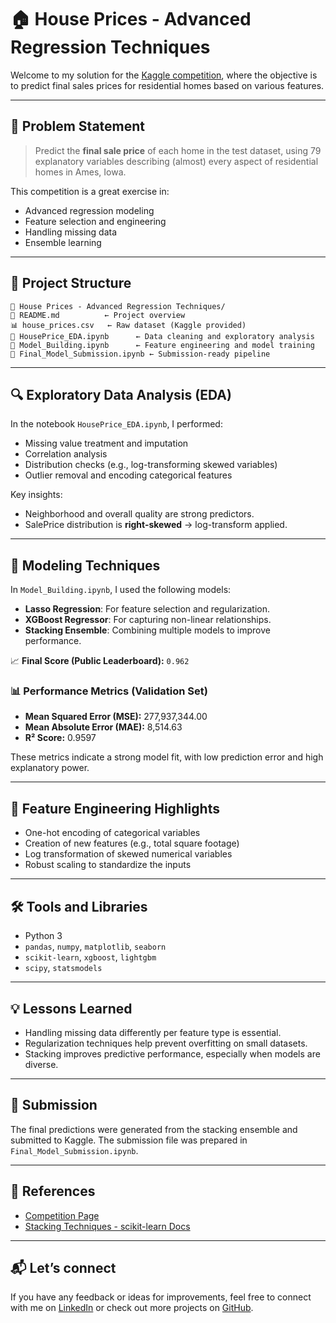 # 🏠 House Prices - Advanced Regression Techniques

Welcome to my solution for the [Kaggle competition](https://www.kaggle.com/competitions/house-prices-advanced-regression-techniques), where the objective is to predict final sales prices for residential homes based on various features.

---

## 📌 Problem Statement

> Predict the **final sale price** of each home in the test dataset, using 79 explanatory variables describing (almost) every aspect of residential homes in Ames, Iowa.

This competition is a great exercise in:
- Advanced regression modeling
- Feature selection and engineering
- Handling missing data
- Ensemble learning

---

## 📂 Project Structure

```text
📁 House Prices - Advanced Regression Techniques/
📄 README.md          ← Project overview
📊 house_prices.csv   ← Raw dataset (Kaggle provided)
📓 HousePrice_EDA.ipynb      ← Data cleaning and exploratory analysis
📓 Model_Building.ipynb      ← Feature engineering and model training
📓 Final_Model_Submission.ipynb ← Submission-ready pipeline
```

---

## 🔍 Exploratory Data Analysis (EDA)

In the notebook `HousePrice_EDA.ipynb`, I performed:
- Missing value treatment and imputation
- Correlation analysis
- Distribution checks (e.g., log-transforming skewed variables)
- Outlier removal and encoding categorical features

Key insights:
- Neighborhood and overall quality are strong predictors.
- SalePrice distribution is **right-skewed** → log-transform applied.

---

## 🧠 Modeling Techniques

In `Model_Building.ipynb`, I used the following models:

- **Lasso Regression**: For feature selection and regularization.
- **XGBoost Regressor**: For capturing non-linear relationships.
- **Stacking Ensemble**: Combining multiple models to improve performance.

📈 **Final Score (Public Leaderboard):** `0.962`

### 📊 Performance Metrics (Validation Set)
- **Mean Squared Error (MSE):** 277,937,344.00  
- **Mean Absolute Error (MAE):** 8,514.63  
- **R² Score:** 0.9597

These metrics indicate a strong model fit, with low prediction error and high explanatory power.

---

## 🧪 Feature Engineering Highlights

- One-hot encoding of categorical variables
- Creation of new features (e.g., total square footage)
- Log transformation of skewed numerical variables
- Robust scaling to standardize the inputs

---

## 🛠️ Tools and Libraries

- Python 3
- `pandas`, `numpy`, `matplotlib`, `seaborn`
- `scikit-learn`, `xgboost`, `lightgbm`
- `scipy`, `statsmodels`

---

## 💡 Lessons Learned

- Handling missing data differently per feature type is essential.
- Regularization techniques help prevent overfitting on small datasets.
- Stacking improves predictive performance, especially when models are diverse.

---

## 🛄 Submission

The final predictions were generated from the stacking ensemble and submitted to Kaggle. The submission file was prepared in `Final_Model_Submission.ipynb`.

---

## 📌 References

- [Competition Page](https://www.kaggle.com/competitions/house-prices-advanced-regression-techniques)
- [Stacking Techniques - scikit-learn Docs](https://scikit-learn.org/stable/modules/ensemble.html#stacking)

---

## 📬 Let’s connect

If you have any feedback or ideas for improvements, feel free to connect with me on [LinkedIn](https://www.linkedin.com/in/danielfernandesp) or check out more projects on [GitHub](https://github.com/danielfernandesp).
